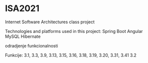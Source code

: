 # ISA2021

Internet Software Architectures class project

Technologies and platforms used in this project: 
Spring Boot
Angular 
MySQL
Hibernate

odradjenje funkcionalnosti

Funkcije: 3.1, 3.3, 3.9, 3.13, 3.15, 3.16, 3.18, 3.19, 3.20, 3.31, 3.41
          3.2


